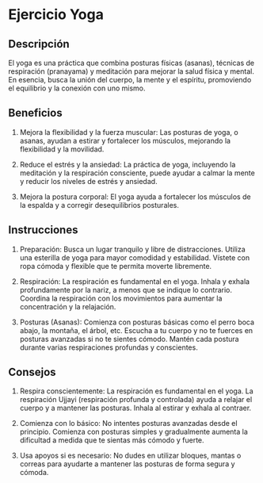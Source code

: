 # Ejercicio Yoga

## Descripción
El yoga es una práctica que combina posturas físicas (asanas), técnicas de respiración (pranayama) y meditación para mejorar la salud física y mental. En esencia, busca la unión del cuerpo, la mente y el espíritu, promoviendo el equilibrio y la conexión con uno mismo.

## Beneficios
1. Mejora la flexibilidad y la fuerza muscular:
Las posturas de yoga, o asanas, ayudan a estirar y fortalecer los músculos, mejorando la flexibilidad y la movilidad.

2. Reduce el estrés y la ansiedad:
La práctica de yoga, incluyendo la meditación y la respiración consciente, puede ayudar a calmar la mente y reducir los niveles de estrés y ansiedad.

3. Mejora la postura corporal:
El yoga ayuda a fortalecer los músculos de la espalda y a corregir desequilibrios posturales.

## Instrucciones
1. Preparación:
Busca un lugar tranquilo y libre de distracciones. 
Utiliza una esterilla de yoga para mayor comodidad y estabilidad. 
Vístete con ropa cómoda y flexible que te permita moverte libremente. 

2. Respiración:
La respiración es fundamental en el yoga. Inhala y exhala profundamente por la nariz, a menos que se indique lo contrario. 
Coordina la respiración con los movimientos para aumentar la concentración y la relajación.

3. Posturas (Asanas):
Comienza con posturas básicas como el perro boca abajo, la montaña, el árbol, etc. 
Escucha a tu cuerpo y no te fuerces en posturas avanzadas si no te sientes cómodo. 
Mantén cada postura durante varias respiraciones profundas y conscientes. 

## Consejos
1. Respira conscientemente:
La respiración es fundamental en el yoga. La respiración Ujjayi (respiración profunda y controlada) ayuda a relajar el cuerpo y a mantener las posturas. Inhala al estirar y exhala al contraer.

2. Comienza con lo básico:
No intentes posturas avanzadas desde el principio. Comienza con posturas simples y gradualmente aumenta la dificultad a medida que te sientas más cómodo y fuerte.

3. Usa apoyos si es necesario:
No dudes en utilizar bloques, mantas o correas para ayudarte a mantener las posturas de forma segura y cómoda. 